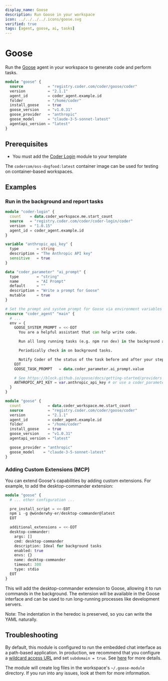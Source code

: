 ```yaml
---
display_name: Goose
description: Run Goose in your workspace
icon: ../../../../.icons/goose.svg
verified: true
tags: [agent, goose, ai, tasks]
---
```


# Goose

Run the [Goose](https://block.github.io/goose/) agent in your workspace to generate code and perform tasks.

```tf
module "goose" {
  source           = "registry.coder.com/coder/goose/coder"
  version          = "2.1.1"
  agent_id         = coder_agent.example.id
  folder           = "/home/coder"
  install_goose    = true
  goose_version    = "v1.0.31"
  goose_provider   = "anthropic"
  goose_model      = "claude-3-5-sonnet-latest"
  agentapi_version = "latest"
}
```

## Prerequisites

- You must add the [Coder Login](https://registry.coder.com/modules/coder-login) module to your template

The `codercom/oss-dogfood:latest` container image can be used for testing on container-based workspaces.

## Examples

### Run in the background and report tasks

```tf
module "coder-login" {
  count    = data.coder_workspace.me.start_count
  source   = "registry.coder.com/coder/coder-login/coder"
  version  = "1.0.15"
  agent_id = coder_agent.example.id
}

variable "anthropic_api_key" {
  type        = string
  description = "The Anthropic API key"
  sensitive   = true
}

data "coder_parameter" "ai_prompt" {
  type        = "string"
  name        = "AI Prompt"
  default     = ""
  description = "Write a prompt for Goose"
  mutable     = true
}

# Set the prompt and system prompt for Goose via environment variables
resource "coder_agent" "main" {
  # ...
  env = {
    GOOSE_SYSTEM_PROMPT = <<-EOT
      You are a helpful assistant that can help write code.

      Run all long running tasks (e.g. npm run dev) in the background and not in the foreground.

      Periodically check in on background tasks.

      Notify Coder of the status of the task before and after your steps.
    EOT
    GOOSE_TASK_PROMPT   = data.coder_parameter.ai_prompt.value

    # See https://block.github.io/goose/docs/getting-started/providers
    ANTHROPIC_API_KEY = var.anthropic_api_key # or use a coder_parameter
  }
}

module "goose" {
  count            = data.coder_workspace.me.start_count
  source           = "registry.coder.com/coder/goose/coder"
  version          = "2.1.1"
  agent_id         = coder_agent.example.id
  folder           = "/home/coder"
  install_goose    = true
  goose_version    = "v1.0.31"
  agentapi_version = "latest"

  goose_provider = "anthropic"
  goose_model    = "claude-3-5-sonnet-latest"
}
```

### Adding Custom Extensions (MCP)

You can extend Goose's capabilities by adding custom extensions. For example, to add the desktop-commander extension:

```tf
module "goose" {
  # ... other configuration ...

  pre_install_script = <<-EOT
  npm i -g @wonderwhy-er/desktop-commander@latest
  EOT

  additional_extensions = <<-EOT
  desktop-commander:
    args: []
    cmd: desktop-commander
    description: Ideal for background tasks
    enabled: true
    envs: {}
    name: desktop-commander
    timeout: 300
    type: stdio
  EOT
}
```

This will add the desktop-commander extension to Goose, allowing it to run commands in the background. The extension will be available in the Goose interface and can be used to run long-running processes like development servers.

Note: The indentation in the heredoc is preserved, so you can write the YAML naturally.

## Troubleshooting

By default, this module is configured to run the embedded chat interface as a path-based application. In production, we recommend that you configure a [wildcard access URL](https://coder.com/docs/admin/setup#wildcard-access-url) and set `subdomain = true`. See [here](https://coder.com/docs/tutorials/best-practices/security-best-practices#disable-path-based-apps) for more details.

The module will create log files in the workspace's `~/.goose-module` directory. If you run into any issues, look at them for more information.

